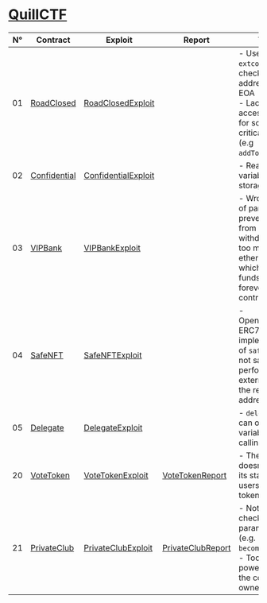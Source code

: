 # [QuillCTF](https://academy.quillaudits.com/challenges)

| N°  | Contract                                      | Exploit                                                        | Report                                               | Topic                                                                                                                                       |
| --- | --------------------------------------------- | -------------------------------------------------------------- | ---------------------------------------------------- | ------------------------------------------------------------------------------------------------------------------------------------------- |
| 01  | [RoadClosed](src/QuillCTF/RoadClosed.sol)     | [RoadClosedExploit](test/QuillCTF/RoadClosedExploit.t.sol)     |                                                      | - Use of `extcodesize` to check if an address is an EOA<br>- Lack of access control for some critical methods (e.g `addToWhitelist`)        |
| 02  | [Confidential](src/QuillCTF/Confidential.sol) | [ConfidentialExploit](test/QuillCTF/ConfidentialExploit.t.sol) |                                                      | - Read private variables from storage                                                                                                       |
| 03  | [VIPBank](src/QuillCTF/VIPBank.sol)           | [VIPBankExploit](test/QuillCTF/VIPBankExploit.t.sol)           |                                                      | - Wrong check of parameter to prevent users from withdrawing too many ethers at a time which leads to funds locked forever in the contract. |
| 04  | [SafeNFT](src/QuillCTF/SafeNFT.sol)           | [SafeNFTExploit](test/QuillCTF/SafeNFTExploit.t.sol)           |                                                      | - OpenZeppelin's ERC721 implementation of `safeMint` is not safe and performs an external call to the receiver address.                     |
| 05  | [Delegate](src/QuillCTF/Delegate.sol)         | [DelegateExploit](test/QuillCTF/SafeNFTExploit.t.sol)          |                                                      | - `delegatecall` can override variables of the calling contract.                                                                            |
| 20  | [VoteToken](src/QuillCTF/VoteToken.sol)       | [VoteTokenExploit](test/QuillCTF/VoteTokenExploit.t.sol)       | [VoteTokenReport](reports/QuillCTF/VoteToken.md)     | - The contract doesn't update its state when users transfer tokens                                                                          |
| 21  | [PrivateClub](src/QuillCTF/PrivateClub.sol)   | [PrivateClubExploit](test/QuillCTF/PrivateClubExploit.t.sol)   | [PrivateClubReport](reports/QuillCTF/PrivateClub.md) | - Not enough check of the parameters (e.g. `becomeMember`)<br>- Too much power given to the contract owner                                  |

